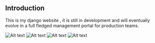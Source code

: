 Introduction
-------------

This is my django website , it is still in development and will eventually evolve in a full fledged management portal for production teams.

![Alt text](https://i.imgur.com/jIfpQFx.png)
![Alt text](https://i.imgur.com/dcLksN6.png)
![Alt text](https://i.imgur.com/AofO38o.png)
![Alt text](https://i.imgur.com/oHPtlh8.png)
